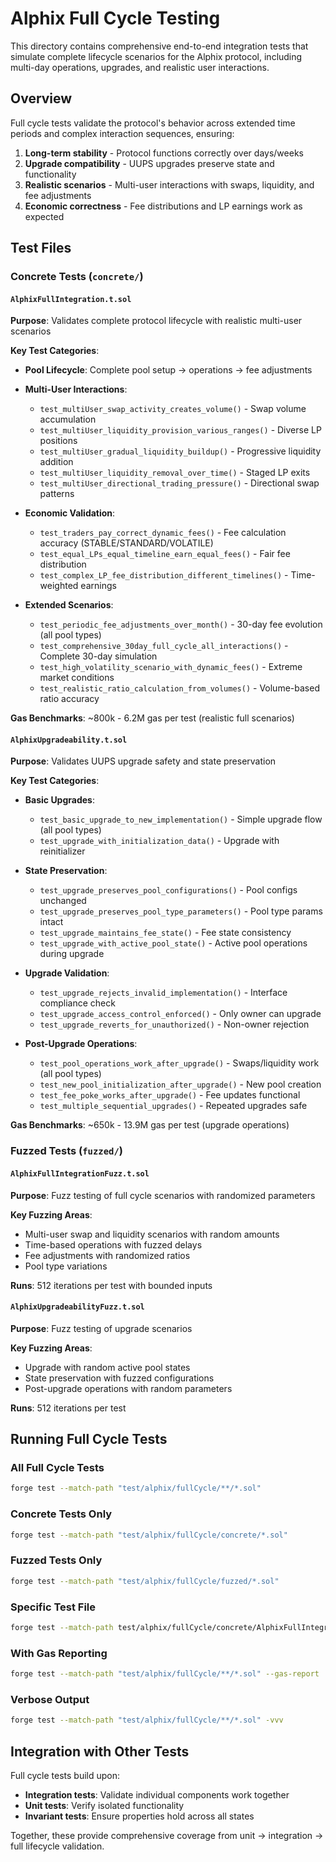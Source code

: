 # Alphix Full Cycle Testing

This directory contains comprehensive end-to-end integration tests that simulate complete lifecycle scenarios for the Alphix protocol, including multi-day operations, upgrades, and realistic user interactions.

## Overview

Full cycle tests validate the protocol's behavior across extended time periods and complex interaction sequences, ensuring:
1. **Long-term stability** - Protocol functions correctly over days/weeks
2. **Upgrade compatibility** - UUPS upgrades preserve state and functionality
3. **Realistic scenarios** - Multi-user interactions with swaps, liquidity, and fee adjustments
4. **Economic correctness** - Fee distributions and LP earnings work as expected

## Test Files

### Concrete Tests (`concrete/`)

#### `AlphixFullIntegration.t.sol`
**Purpose**: Validates complete protocol lifecycle with realistic multi-user scenarios

**Key Test Categories**:
- **Pool Lifecycle**: Complete pool setup → operations → fee adjustments
- **Multi-User Interactions**:
  - `test_multiUser_swap_activity_creates_volume()` - Swap volume accumulation
  - `test_multiUser_liquidity_provision_various_ranges()` - Diverse LP positions
  - `test_multiUser_gradual_liquidity_buildup()` - Progressive liquidity addition
  - `test_multiUser_liquidity_removal_over_time()` - Staged LP exits
  - `test_multiUser_directional_trading_pressure()` - Directional swap patterns

- **Economic Validation**:
  - `test_traders_pay_correct_dynamic_fees()` - Fee calculation accuracy (STABLE/STANDARD/VOLATILE)
  - `test_equal_LPs_equal_timeline_earn_equal_fees()` - Fair fee distribution
  - `test_complex_LP_fee_distribution_different_timelines()` - Time-weighted earnings

- **Extended Scenarios**:
  - `test_periodic_fee_adjustments_over_month()` - 30-day fee evolution (all pool types)
  - `test_comprehensive_30day_full_cycle_all_interactions()` - Complete 30-day simulation
  - `test_high_volatility_scenario_with_dynamic_fees()` - Extreme market conditions
  - `test_realistic_ratio_calculation_from_volumes()` - Volume-based ratio accuracy

**Gas Benchmarks**: ~800k - 6.2M gas per test (realistic full scenarios)

#### `AlphixUpgradeability.t.sol`
**Purpose**: Validates UUPS upgrade safety and state preservation

**Key Test Categories**:
- **Basic Upgrades**:
  - `test_basic_upgrade_to_new_implementation()` - Simple upgrade flow (all pool types)
  - `test_upgrade_with_initialization_data()` - Upgrade with reinitializer

- **State Preservation**:
  - `test_upgrade_preserves_pool_configurations()` - Pool configs unchanged
  - `test_upgrade_preserves_pool_type_parameters()` - Pool type params intact
  - `test_upgrade_maintains_fee_state()` - Fee state consistency
  - `test_upgrade_with_active_pool_state()` - Active pool operations during upgrade

- **Upgrade Validation**:
  - `test_upgrade_rejects_invalid_implementation()` - Interface compliance check
  - `test_upgrade_access_control_enforced()` - Only owner can upgrade
  - `test_upgrade_reverts_for_unauthorized()` - Non-owner rejection

- **Post-Upgrade Operations**:
  - `test_pool_operations_work_after_upgrade()` - Swaps/liquidity work (all pool types)
  - `test_new_pool_initialization_after_upgrade()` - New pool creation
  - `test_fee_poke_works_after_upgrade()` - Fee updates functional
  - `test_multiple_sequential_upgrades()` - Repeated upgrades safe

**Gas Benchmarks**: ~650k - 13.9M gas per test (upgrade operations)

### Fuzzed Tests (`fuzzed/`)

#### `AlphixFullIntegrationFuzz.t.sol`
**Purpose**: Fuzz testing of full cycle scenarios with randomized parameters

**Key Fuzzing Areas**:
- Multi-user swap and liquidity scenarios with random amounts
- Time-based operations with fuzzed delays
- Fee adjustments with randomized ratios
- Pool type variations

**Runs**: 512 iterations per test with bounded inputs

#### `AlphixUpgradeabilityFuzz.t.sol`
**Purpose**: Fuzz testing of upgrade scenarios

**Key Fuzzing Areas**:
- Upgrade with random active pool states
- State preservation with fuzzed configurations
- Post-upgrade operations with random parameters

**Runs**: 512 iterations per test

## Running Full Cycle Tests

### All Full Cycle Tests
```bash
forge test --match-path "test/alphix/fullCycle/**/*.sol"
```

### Concrete Tests Only
```bash
forge test --match-path "test/alphix/fullCycle/concrete/*.sol"
```

### Fuzzed Tests Only
```bash
forge test --match-path "test/alphix/fullCycle/fuzzed/*.sol"
```

### Specific Test File
```bash
forge test --match-path test/alphix/fullCycle/concrete/AlphixFullIntegration.t.sol
```

### With Gas Reporting
```bash
forge test --match-path "test/alphix/fullCycle/**/*.sol" --gas-report
```

### Verbose Output
```bash
forge test --match-path "test/alphix/fullCycle/**/*.sol" -vvv
```

## Integration with Other Tests

Full cycle tests build upon:
- **Integration tests**: Validate individual components work together
- **Unit tests**: Verify isolated functionality
- **Invariant tests**: Ensure properties hold across all states

Together, these provide comprehensive coverage from unit → integration → full lifecycle validation.
